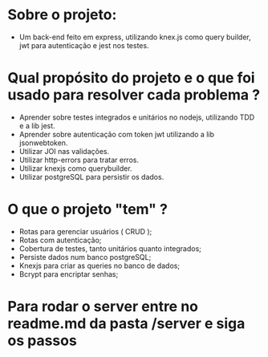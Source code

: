 # Sobre o projeto:

- Um back-end feito em express, utilizando knex.js como query builder, jwt para autenticação e jest nos testes.

# Qual propósito do projeto e o que foi usado para resolver cada problema ?

- Aprender sobre testes integrados e unitários no nodejs, utilizando TDD e a lib jest.
- Aprender sobre autenticação com token jwt utilizando a lib jsonwebtoken.
- Utilizar JOI nas validações.
- Utilizar http-errors para tratar erros.
- Utilizar knexjs como querybuilder.
- Utilizar postgreSQL para persistir os dados.

# O que o projeto "tem" ?
- Rotas para gerenciar usuários ( CRUD );
- Rotas com autenticação;
- Cobertura de testes, tanto unitários quanto integrados;
- Persiste dados num banco postgreSQL;
- Knexjs para criar as queries no banco de dados;
- Bcrypt para encriptar senhas;

# Para rodar o server entre no readme.md da pasta /server e siga os passos